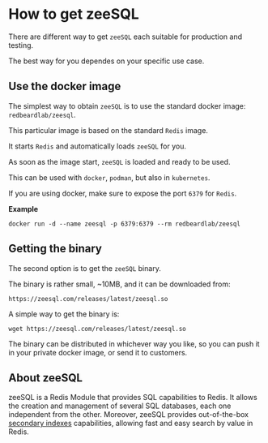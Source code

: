 # How to get zeeSQL

There are different way to get `zeeSQL` each suitable for production and testing.

The best way for you dependes on your specific use case.

## Use the docker image

The simplest way to obtain `zeeSQL` is to use the standard docker image: `redbeardlab/zeesql`.

This particular image is based on the standard `Redis` image.

It starts `Redis` and automatically loads `zeeSQL` for you.

As soon as the image start, `zeeSQL` is loaded and ready to be used.

This can be used with `docker`, `podman`, but also in `kubernetes`.

If you are using docker, make sure to expose the port `6379` for `Redis`.

**Example**

```text
docker run -d --name zeesql -p 6379:6379 --rm redbeardlab/zeesql
```

## Getting the binary

The second option is to get the `zeeSQL` binary.

The binary is rather small, ~10MB, and it can be downloaded from:

```text
https://zeesql.com/releases/latest/zeesql.so
```

A simple way to get the binary is:

```text
wget https://zeesql.com/releases/latest/zeesql.so
```

The binary can be distributed in whichever way you like, so you can push it in your private docker image, or send it to customers.

## About zeeSQL

zeeSQL is a Redis Module that provides SQL capabilities to Redis.
It allows the creation and management of several SQL databases, each one independent from the other.
Moreover, zeeSQL provides out-of-the-box [secondary indexes](../secondary-indexes.md) capabilities, allowing fast and easy search by value in Redis.


